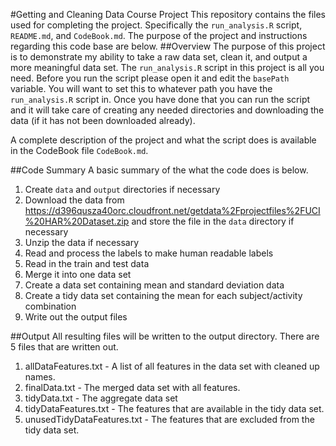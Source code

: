 #Getting and Cleaning Data Course Project
This repository contains the files used for completing the project.  Specifically the `run_analysis.R` script, `README.md`, and `CodeBook.md`.  The purpose of the project and instructions regarding this code base are below.
##Overview
The purpose of this project is to demonstrate my ability to take a raw data set, clean it, and output a more meaningful data set.  The `run_analysis.R` script in this project is all you need.  Before you run the script please open it and edit the `basePath` variable.  You will want to set this to whatever path you have the `run_analysis.R` script in.  Once you have done that you can run the script and it will take care of creating any needed directories and downloading the data (if it has not been downloaded already).

A complete description of the project and what the script does is available in the CodeBook file `CodeBook.md`.

##Code Summary
A basic summary of the what the code does is below.
1. Create `data` and `output` directories if necessary
2. Download the data from https://d396qusza40orc.cloudfront.net/getdata%2Fprojectfiles%2FUCI%20HAR%20Dataset.zip and store the file in the `data` directory if necessary
3. Unzip the data if necessary
4. Read and process the labels to make human readable labels
5. Read in the train and test data
6. Merge it into one data set
7. Create a data set containing mean and standard deviation data
8. Create a tidy data set containing the mean for each subject/activity combination
9. Write out the output files

##Output
All resulting files will be written to the output directory.  There are 5 files that are written out.
1. allDataFeatures.txt - A list of all features in the data set with cleaned up names.
2. finalData.txt - The merged data set with all features.
3. tidyData.txt - The aggregate data set
4. tidyDataFeatures.txt - The features that are available in the tidy data set.
5. unusedTidyDataFeatures.txt - The features that are excluded from the tidy data set.

